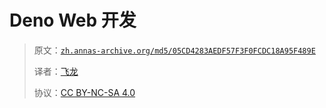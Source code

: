 # Deno Web 开发

> 原文：[`zh.annas-archive.org/md5/05CD4283AEDF57F3F0FCDC18A95F489E`](https://zh.annas-archive.org/md5/05CD4283AEDF57F3F0FCDC18A95F489E)
> 
> 译者：[飞龙](https://github.com/wizardforcel)
> 
> 协议：[CC BY-NC-SA 4.0](http://creativecommons.org/licenses/by-nc-sa/4.0/)